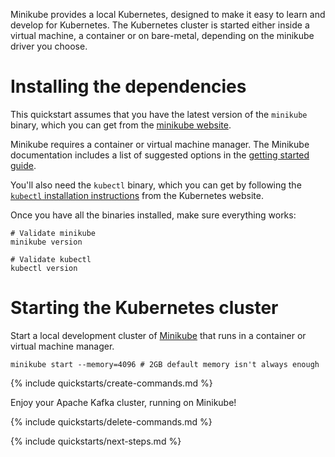 Minikube provides a local Kubernetes, designed to make it easy to learn and develop for Kubernetes.
The Kubernetes cluster is started either inside a virtual machine, a container or on bare-metal, depending on the minikube driver you choose.

# Installing the dependencies

This quickstart assumes that you have the latest version of the `minikube` binary, which you can get from the [minikube website](https://minikube.sigs.k8s.io/docs/start/).

Minikube requires a container or virtual machine manager.
The Minikube documentation includes a list of suggested options in the [getting started guide](https://minikube.sigs.k8s.io/docs/start/).

You'll also need the `kubectl` binary, which you can get by following the [`kubectl` installation instructions](https://kubernetes.io/docs/tasks/tools/) from the Kubernetes website.

Once you have all the binaries installed, make sure everything works:

```shell
# Validate minikube
minikube version

# Validate kubectl
kubectl version
```

# Starting the Kubernetes cluster

Start a local development cluster of [Minikube](https://minikube.sigs.k8s.io/docs/start/) that runs in a container or virtual machine manager.

```shell
minikube start --memory=4096 # 2GB default memory isn't always enough
```

{% include quickstarts/create-commands.md %}

Enjoy your Apache Kafka cluster, running on Minikube!

{% include quickstarts/delete-commands.md %}

{% include quickstarts/next-steps.md %}